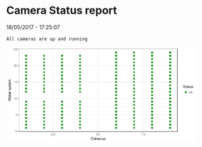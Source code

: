 Camera Status report
================
18/05/2017 - 17:25:07

    All cameras are up and running

![](camreport_files/figure-markdown_github/unnamed-chunk-2-1.png)
